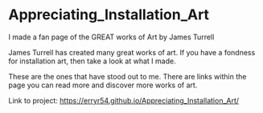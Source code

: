 # Appreciating_Installation_Art
I made a fan page of the GREAT works of Art by James Turrell

James Turrell has created many great works of art. If you have a fondness for installation art, then take a look at what I made. 

These are the ones that have stood out to me. There are links within the page you can read more and discover more works of art. 

Link to project: https://erryr54.github.io/Appreciating_Installation_Art/
